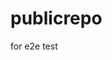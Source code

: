 # publicrepo
for e2e test


















































































































































































